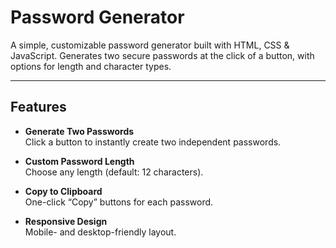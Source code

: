 # Password Generator

A simple, customizable password generator built with HTML, CSS & JavaScript. Generates two secure passwords at the click of a button, with options for length and character types.

---

## Features

- **Generate Two Passwords**  
  Click a button to instantly create two independent passwords.

- **Custom Password Length**  
  Choose any length (default: 12 characters).

- **Copy to Clipboard**  
  One-click “Copy” buttons for each password.

- **Responsive Design**  
  Mobile- and desktop-friendly layout.
